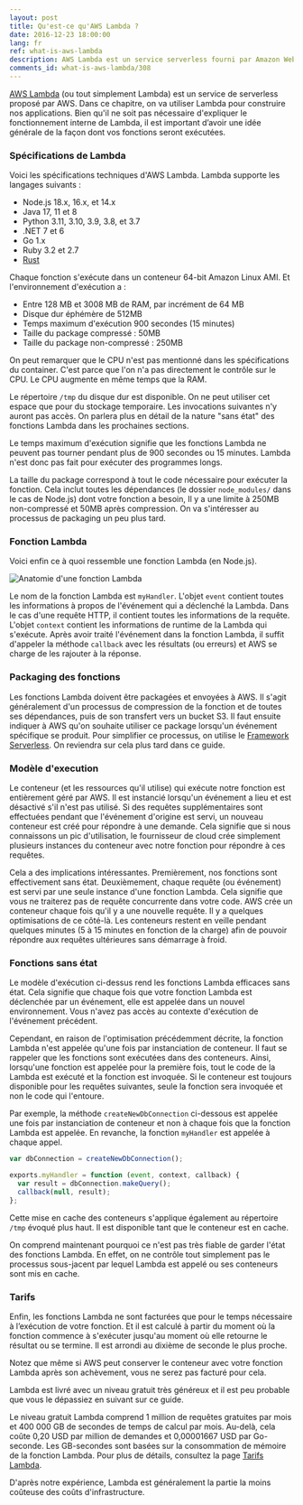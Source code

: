 ```yaml
---
layout: post
title: Qu'est-ce qu'AWS Lambda ?
date: 2016-12-23 18:00:00
lang: fr
ref: what-is-aws-lambda
description: AWS Lambda est un service serverless fourni par Amazon Web Services. Il exécute des morceaux de code (appelés fonctions Lambda) dans des conteneurs sans état qui sont générés à la demande pour répondre à des événements (tels que des requêtes HTTP). Les conteneurs sont ensuite supprimer lorsque l'exécution de la fonction est terminée. Les utilisateurs ne sont facturés que pour le temps nécessaire à l'exécution de la fonction.
comments_id: what-is-aws-lambda/308
---
```


[AWS Lambda](https://aws.amazon.com/lambda/) (ou tout simplement Lambda) est un service de serverless proposé par AWS. Dans ce chapitre, on va utiliser Lambda pour construire nos applications. Bien qu'il ne soit pas nécessaire d'expliquer le fonctionnement interne de Lambda, il est important d’avoir une idée générale de la façon dont vos fonctions seront exécutées.

### Spécifications de Lambda

Voici les spécifications techniques d'AWS Lambda. Lambda supporte les langages suivants :

- Node.js 18.x, 16.x, et 14.x
- Java 17, 11 et 8
- Python 3.11, 3.10, 3.9, 3.8, et 3.7
- .NET 7 et 6
- Go 1.x
- Ruby 3.2 et 2.7
- [Rust](https://docs.aws.amazon.com/fr_fr/lambda/latest/dg/lambda-rust.html)

Chaque fonction s'exécute dans un conteneur 64-bit Amazon Linux AMI. Et l'environnement d'exécution a :

- Entre 128 MB et 3008 MB de RAM, par incrément de 64 MB
- Disque dur éphémère de 512MB
- Temps maximum d'exécution 900 secondes (15 minutes)
- Taille du package compressé : 50MB
- Taille du package non-compressé : 250MB

On peut remarquer que le CPU n'est pas mentionné dans les spécifications du container. C'est parce que l'on n'a pas directement le contrôle sur le CPU. Le CPU augmente en même temps que la RAM.

Le répertoire `/tmp` du disque dur est disponible. On ne peut utiliser cet espace que pour du stockage temporaire. Les invocations suivantes n'y auront pas accès. On parlera plus en détail de la nature "sans état" des fonctions Lambda dans les prochaines sections.

Le temps maximum d'exécution signifie que les fonctions Lambda ne peuvent pas tourner pendant plus de 900 secondes ou 15 minutes. Lambda n'est donc pas fait pour exécuter des programmes longs.

La taille du package correspond à tout le code nécessaire pour exécuter la fonction. Cela inclut toutes les dépendances (le dossier `node_modules/` dans le cas de Node.js) dont votre fonction a besoin, Il y a une limite à 250MB non-compressé et 50MB après compression. On va s'intéresser au processus de packaging un peu plus tard.

### Fonction Lambda

Voici enfin ce à quoi ressemble une fonction Lambda (en Node.js).

![Anatomie d'une fonction Lambda](/assets/fr/anatomie-d-une-fonction-lambda.png)

Le nom de la fonction Lambda est `myHandler`. L'objet `event` contient toutes les informations à propos de l'événement qui a déclenché la Lambda. Dans le cas d'une requête HTTP, il contient toutes les informations de la requête. L'objet `context` contient les informations de runtime de la Lambda qui s'exécute. Après avoir traité l'événement dans la fonction Lambda, il suffit d'appeler la méthode `callback` avec les résultats (ou erreurs) et AWS se charge de les rajouter à la réponse.

### Packaging des fonctions

Les fonctions Lambda doivent être packagées et envoyées à AWS. Il s'agit généralement d'un processus de compression de la fonction et de toutes ses dépendances, puis de son transfert vers un bucket S3. Il faut ensuite indiquer à AWS qu'on souhaite utiliser ce package lorsqu'un événement spécifique se produit. Pour simplifier ce processus, on utilise le [Framework Serverless](https://serverless.com). On reviendra sur cela plus tard dans ce guide.

### Modèle d'execution

Le conteneur (et les ressources qu'il utilise) qui exécute notre fonction est entièrement géré par AWS. Il est instancié lorsqu'un événement a lieu et est désactivé s'il n'est pas utilisé. Si des requêtes supplémentaires sont effectuées pendant que l'événement d'origine est servi, un nouveau conteneur est créé pour répondre à une demande. Cela signifie que si nous connaissons un pic d'utilisation, le fournisseur de cloud crée simplement plusieurs instances du conteneur avec notre fonction pour répondre à ces requêtes.

Cela a des implications intéressantes. Premièrement, nos fonctions sont effectivement sans état. Deuxièmement, chaque requête (ou événement) est servi par une seule instance d'une fonction Lambda. Cela signifie que vous ne traiterez pas de requête concurrente dans votre code. AWS crée un conteneur chaque fois qu'il y a une nouvelle requête. Il y a quelques optimisations de ce côté-là. Les conteneurs restent en veille pendant quelques minutes (5 à 15 minutes en fonction de la charge) afin de pouvoir répondre aux requêtes ultérieures sans démarrage à froid.

### Fonctions sans état

Le modèle d'exécution ci-dessus rend les fonctions Lambda efficaces sans état. Cela signifie que chaque fois que votre fonction Lambda est déclenchée par un événement, elle est appelée dans un nouvel environnement. Vous n'avez pas accès au contexte d'exécution de l'événement précédent.

Cependant, en raison de l'optimisation précédemment décrite, la fonction Lambda n'est appelée qu'une fois par instanciation de conteneur. Il faut se rappeler que les fonctions sont exécutées dans des conteneurs. Ainsi, lorsqu'une fonction est appelée pour la première fois, tout le code de la Lambda est exécuté et la fonction est invoquée. Si le conteneur est toujours disponible pour les requêtes suivantes, seule la fonction sera invoquée et non le code qui l'entoure.

Par exemple, la méthode `createNewDbConnection` ci-dessous est appelée une fois par instanciation de conteneur et non à chaque fois que la fonction Lambda est appelée. En revanche, la fonction `myHandler` est appelée à chaque appel.

```js
var dbConnection = createNewDbConnection();

exports.myHandler = function (event, context, callback) {
  var result = dbConnection.makeQuery();
  callback(null, result);
};
```

Cette mise en cache des conteneurs s'applique également au répertoire `/tmp` évoqué plus haut. Il est disponible tant que le conteneur est en cache.

On comprend maintenant pourquoi ce n'est pas très fiable de garder l'état des fonctions Lambda. En effet, on ne contrôle tout simplement pas le processus sous-jacent par lequel Lambda est appelé ou ses conteneurs sont mis en cache.

### Tarifs

Enfin, les fonctions Lambda ne sont facturées que pour le temps nécessaire à l’exécution de votre fonction. Et il est calculé à partir du moment où la fonction commence à s'exécuter jusqu'au moment où elle retourne le résultat ou se termine. Il est arrondi au dixième de seconde le plus proche.

Notez que même si AWS peut conserver le conteneur avec votre fonction Lambda après son achèvement, vous ne serez pas facturé pour cela.

Lambda est livré avec un niveau gratuit très généreux et il est peu probable que vous le dépassiez en suivant sur ce guide.

Le niveau gratuit Lambda comprend 1 million de requêtes gratuites par mois et 400 000 GB de secondes de temps de calcul par mois. Au-delà, cela coûte 0,20 USD par million de demandes et 0,00001667 USD par Go-seconde. Les GB-secondes sont basées sur la consommation de mémoire de la fonction Lambda. Pour plus de détails, consultez la page [Tarifs Lambda](https://aws.amazon.com/lambda/pricing/).

D'après notre expérience, Lambda est généralement la partie la moins coûteuse des coûts d'infrastructure.
